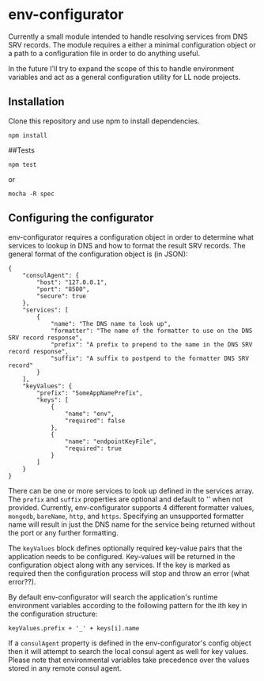 ﻿# env-configurator

Currently a small module intended to handle resolving services from DNS SRV records. The module
requires a either a minimal configuration object or a path to a configuration file in order
to do anything useful.

In the future I'll try to expand the scope of this to handle environment variables and act as a general
configuration utility for LL node projects.

## Installation

Clone this repository and use npm to install dependencies.

```npm install```

##Tests

```npm test```

or

```mocha -R spec```

## Configuring the configurator

env-configurator requires a configuration object in order to determine what services
to lookup in DNS and how to format the result SRV records. The general format of the
configuration object is (in JSON):


    {
        "consulAgent": {
            "host": "127.0.0.1",
            "port": "8500",
            "secure": true
        },
        "services": [
            {
                "name": "The DNS name to look up",
                "formatter": "The name of the formatter to use on the DNS SRV record response",
                "prefix": "A prefix to prepend to the name in the DNS SRV record response",
                "suffix": "A suffix to postpend to the formatter DNS SRV record"
            }
        ],
        "keyValues": {
            "prefix": "SomeAppNamePrefix",
            "keys": [
                {
                    "name": "env",
                    "required": false
                },
                {
                    "name": "endpointKeyFile",
                    "required": true
                }
            ]
        }
    }

There can be one or more services to look up defined in the services array. The ```prefix```
and ```suffix``` properties are optional and default to '' when not provided. Currently,
env-configurator supports 4 different formatter values, ```mongodb```, ```bareName```, 
```http```, and ```https```. Specifying an unsupported formatter name will result in just
the DNS name for the service being returned without the port or any further formatting.

The ```keyValues``` block defines optionally required key-value pairs that the application needs
to be configured. Key-values will be returned in the configuration object along with any
services. If the key is marked as required then the configuration process will stop and throw an
error (what error??). 

By default env-configurator will search the application's runtime environment variables according to the following
pattern for the ith key in the configuration structure:

```keyValues.prefix + '_' + keys[i].name```

If a ```consulAgent``` property is defined in the env-configurator's config object then it will attempt to search the local
consul agent as well for key values. Please note that environmental variables take precedence over the values stored
in any remote consul agent. 